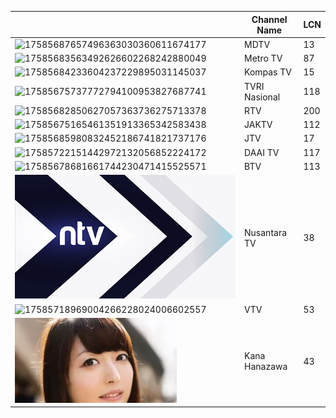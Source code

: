| | Channel Name | LCN
| -- | -- | --
| ![17585687657496363030360611674177](https://github.com/user-attachments/assets/e4b19860-9240-407a-bec6-522c2f021bf9) | MDTV | 13
| ![17585683563492626602268242880049](https://github.com/user-attachments/assets/8b52f04c-5e7c-41c1-a970-bee3f14ae881) | Metro TV | 87
| ![17585684233604237229895031145037](https://github.com/user-attachments/assets/78d034a9-6578-4646-a135-52ee3d98724b) | Kompas TV | 15
| ![17585675737772794100953827687741](https://github.com/user-attachments/assets/d0ed8437-bf58-48aa-b288-72ebd5ec7e92) | TVRI Nasional | 118
| ![17585682850627057363736275713378](https://github.com/user-attachments/assets/450088cb-e4b0-43b7-8890-8bf53ba7a302) | RTV | 200
| ![17585675165461351913365342583438](https://github.com/user-attachments/assets/568125c5-2017-435b-b115-c04e63c8dbc6) | JAKTV | 112
| ![17585685980832452186741821737176](https://github.com/user-attachments/assets/6bcd5a00-fe6f-492d-ac23-0888161cd47c) | JTV | 17
| ![17585722151442972132056852224172](https://github.com/user-attachments/assets/6a11d6cc-40bb-4a79-a4d7-8ab6d93bde84) | DAAI TV | 117
| ![17585678681661744230471415525571](https://github.com/user-attachments/assets/15266a94-1cdd-4f2c-a435-c6413db3e5d3) | BTV | 113
![Nusantara TV](https://github.com/TG635-alt126xA/ExtendedMaster113/blob/main/assets/thumb.jpg) | Nusantara TV | 38
| ![17585718969004266228024006602557](https://github.com/user-attachments/assets/ab4b3764-ad9e-4f20-9d5e-55c4ce4a0c01) | VTV | 53
![1172187-hanazawa-kana-type-your-text-and-hear](https://github.com/TG635-alt126xA/ExtendedMaster113/blob/main/assets/1172187-hanazawa-kana-type-your-text-and-hear%20(1).webp) | Kana Hanazawa | 43
